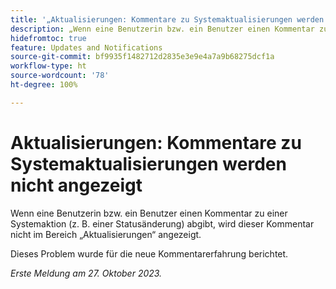 ```yaml
---
title: '„Aktualisierungen: Kommentare zu Systemaktualisierungen werden nicht angezeigt“'
description: „Wenn eine Benutzerin bzw. ein Benutzer einen Kommentar zu einer Systemaktion (z. B. einer Statusänderung) abgibt, wird dieser Kommentar nicht im Bereich „Aktualisierungen“ angezeigt. „
hidefromtoc: true
feature: Updates and Notifications
source-git-commit: bf9935f1482712d2835e3e9e4a7a9b68275dcf1a
workflow-type: ht
source-wordcount: '78'
ht-degree: 100%

---
```



# Aktualisierungen: Kommentare zu Systemaktualisierungen werden nicht angezeigt

<!--

>[!NOTE]
>
>This issue has been closed because it is working as designed.

-->

Wenn eine Benutzerin bzw. ein Benutzer einen Kommentar zu einer Systemaktion (z. B. einer Statusänderung) abgibt, wird dieser Kommentar nicht im Bereich „Aktualisierungen“ angezeigt.

Dieses Problem wurde für die neue Kommentarerfahrung berichtet.

_Erste Meldung am 27. Oktober 2023._
